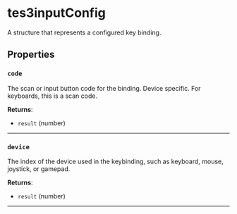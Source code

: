 # tes3inputConfig

A structure that represents a configured key binding.

## Properties

### `code`

The scan or input button code for the binding. Device specific. For keyboards, this is a scan code.

**Returns**:

* `result` (number)

***

### `device`

The index of the device used in the keybinding, such as keyboard, mouse, joystick, or gamepad.

**Returns**:

* `result` (number)

***

